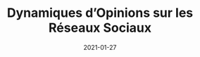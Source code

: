 ---
title: "Dynamiques d’Opinions sur les Réseaux Sociaux"
collection: publications
permalink: /publication/dynamiques_opinions_2021
date: 2021-01-27
venue:
paperurl: 
link: 
code: 
github: 'https://github.com/ValentinKil/DynamiquesOpinions2021'
citation: 'Valentin Kilian, Dynamiques d’Opinions sur les Réseaux Sociaux, Rapport de stage, 2021'
---